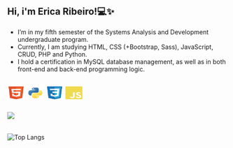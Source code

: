 ## Hi, i'm Erica Ribeiro!💻✨


- I’m in my fifth semester of the Systems Analysis and Development undergraduate program.
- Currently, I am studying HTML, CSS (+Bootstrap, Sass), JavaScript, CRUD, PHP and Python.
- I hold a certification in MySQL database management, as well as in both front-end and back-end programming logic.
  
<div style="display: inline_block"><br>
  <img align="center" alt="Rafa-HTML" height="30" width="40" src="https://raw.githubusercontent.com/devicons/devicon/master/icons/html5/html5-original.svg">
  <img align="center" alt="Rafa-Python" height="30" width="40" src="https://raw.githubusercontent.com/devicons/devicon/master/icons/python/python-original.svg">
  <img align="center" alt="Rafa-CSS" height="30" width="40" src="https://raw.githubusercontent.com/devicons/devicon/master/icons/css3/css3-original.svg">
  <img align="center" alt="Rafa-Js" height="30" width="40" src="https://raw.githubusercontent.com/devicons/devicon/master/icons/javascript/javascript-plain.svg">
</div>

  ##
 
<div> 
   <a href="https://www.linkedin.com/in/erica-ribeiro-b83764236/" target="_blank"><img src="https://img.shields.io/badge/-LinkedIn-%230077B5?style=for-the-badge&logo=linkedin&logoColor=white" target="_blank"></a>  
</div>

##

![Top Langs](https://github-readme-stats.vercel.app/api/top-langs/?username=ericaregina)
